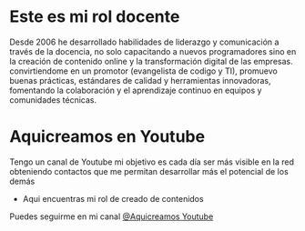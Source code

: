 # Este es mi rol docente
Desde 2006 he desarrollado habilidades de liderazgo y comunicación a través de la docencia, no solo capacitando a nuevos programadores sino en la creación de contenido online y la transformación digital de las empresas. convirtiendome en un promotor (evangelista de codigo y TI), promuevo buenas prácticas, estándares de calidad y herramientas innovadoras, fomentando la colaboración y el aprendizaje continuo en equipos y comunidades técnicas.

# Aquicreamos en Youtube
Tengo un canal de Youtube mi objetivo es cada día ser más visible en la red obteniendo contactos que me permitan desarrollar más el potencial de los demás 
- Aqui encuentras mi rol de creado de contenidos

Puedes seguirme en mi canal [@Aquicreamos Youtube](https://www.youtube.com/watch?v=5Bl4wnQs5QI)
